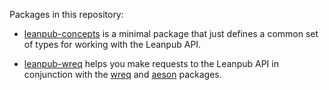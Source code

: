 Packages in this repository:

- [leanpub-concepts] is a minimal package that just defines a common set of types
  for working with the Leanpub API.

- [leanpub-wreq] helps you make requests to the Leanpub API in conjunction with
  the [wreq] and [aeson] packages.

  [aeson]:            https://hackage.haskell.org/package/aeson
  [leanpub-concepts]: https://hackage.haskell.org/package/leanpub-concepts
  [leanpub-wreq]:     https://hackage.haskell.org/package/leanpub-wreq
  [wreq]:             https://hackage.haskell.org/package/wreq

  